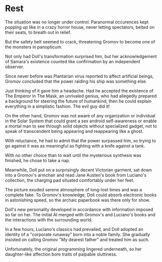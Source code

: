 # Rest

The situation was no longer under control. Paranormal occurences kept popping up like in a crazy horror house, never letting spectators, belted on their seats, to breath out in relief.

But the safety belt seemed to crack, threatening Gromov to become one of the monsters in panopticum.

Not only had Doll's transformation surprised him, but her acknowledgement of Samara's existence counted like confirmation by an independent observer.

Since never before was Plantarian virus reported to affect artificial beings,  Gromov concluded that the power raiding his ship was something else.

Just thinking of it gave him a headache. Had he accepted the existence of The Emperor In The Mask, an unrivaled genius, who had allegedly prepared a background for steering the future of humankind, then he could explain everything in a simplistic fashion.  The evil guy did it!

On the other hand, Gromov was not aware of any organization or individual in the Solar System that could grant a sex android self-awareness or enable a mortal man to see through solid objects without specialized gadget, not to speak of transcendent being appearing and reappearing like a ghost.

With reluctance, he had to admit that the power surpassed him, so trying to go against it was as meaningful as fighting with a knife against a tank.

With no other choice than to wait until the mysterious synthesis was finished, he chose to take a nap.

Meanwhile, Doll put on a surprisingly decent Victorian garment, sat down into a Gromov's armchair and read Jane Austen's book from Luciano's collection, the charging pad situated comfortably under her feet.

The picture exuded serene atmosphere of long-lost times and was a complete fake. To Gromov's knowledge, Doll could absorb electronic books in astonishing speed, so the archaic paperbook was there only for show.

Doll's new personality developed in accordance with information imposed so far on her. The initial AI merged with Gromov's and Luciano's books and the interactions with the surrounding world.

In a few hours, Luciano's classics had prevailed, and Doll adopted an identity of a "corporate runaway" born into a noble family. She gradually insisted on calling Gromov "My dearest father" and treated him as such.

Unfortunately, the original programming lingered underneath, so her daughter-like affection bore traits of palpable sluttiness.

